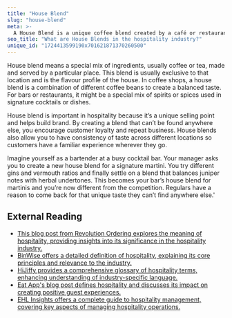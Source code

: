 ```yaml
---
title: "House Blend"
slug: "house-blend"
meta: >-
  A House Blend is a unique coffee blend created by a café or restaurant, offering a distinct flavour profile that represents the establishment's signature taste.
seo_title: "What are House Blends in the hospitality industry?"
unique_id: "1724413599190x701621871370260500"
---
```


House blend means a special mix of ingredients, usually coffee or tea, made and served by a particular place. This blend is usually exclusive to that location and is the flavour profile of the house. In coffee shops, a house blend is a combination of different coffee beans to create a balanced taste. For bars or restaurants, it might be a special mix of spirits or spices used in signature cocktails or dishes.

House blend is important in hospitality because it’s a unique selling point and helps build brand. By creating a blend that can’t be found anywhere else, you encourage customer loyalty and repeat business. House blends also allow you to have consistency of taste across different locations so customers have a familiar experience wherever they go.

Imagine yourself as a bartender at a busy cocktail bar. Your manager asks you to create a new house blend for a signature martini. You try different gins and vermouth ratios and finally settle on a blend that balances juniper notes with herbal undertones. This becomes your bar’s house blend for martinis and you’re now different from the competition. Regulars have a reason to come back for that unique taste they can’t find anywhere else.'

## External Reading

- [This blog post from Revolution Ordering explores the meaning of hospitality, providing insights into its significance in the hospitality industry.](https://www.revolutionordering.com/blog/hospitality-meaning)
- [BinWise offers a detailed definition of hospitality, explaining its core principles and relevance to the industry.](https://home.binwise.com/blog/hospitality-definition)
- [HiJiffy provides a comprehensive glossary of hospitality terms, enhancing understanding of industry-specific language.](https://www.hijiffy.com/resources/glossary)
- [Eat App's blog post defines hospitality and discusses its impact on creating positive guest experiences.](https://restaurant.eatapp.co/blog/what-is-hospitality)
- [EHL Insights offers a complete guide to hospitality management, covering key aspects of managing hospitality operations.](https://hospitalityinsights.ehl.edu/hospitality-management)